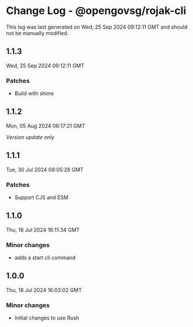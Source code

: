 # Change Log - @opengovsg/rojak-cli

This log was last generated on Wed, 25 Sep 2024 09:12:11 GMT and should not be manually modified.

## 1.1.3
Wed, 25 Sep 2024 09:12:11 GMT

### Patches

- Build with shims

## 1.1.2
Mon, 05 Aug 2024 06:17:21 GMT

_Version update only_

## 1.1.1
Tue, 30 Jul 2024 08:05:28 GMT

### Patches

- Support CJS and ESM

## 1.1.0
Thu, 18 Jul 2024 16:11:34 GMT

### Minor changes

- adds a start cli command

## 1.0.0
Thu, 18 Jul 2024 16:03:02 GMT

### Minor changes

- Initial changes to use Rush

